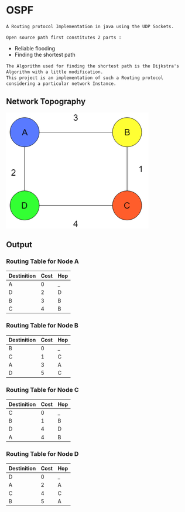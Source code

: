 # OSPF
```
A Routing protocol Implementation in java using the UDP Sockets.
```
```
Open source path first constitutes 2 parts :
```
 * Reliable flooding 
 * Finding the shortest path 
 ```
The Algorithm used for finding the shortest path is the Dijkstra's Algorithm with a little modification.
This project is an implementation of such a Routing protocol considering a particular network Instance.
```
## Network Topography
![Alt text](nw.png?raw=true "Screen-Shot")

## Output

### Routing Table for Node A

 Destinition     |      Cost            |        Hop
---------------- |  ------------------- |     ---------
A                |          0           |          _
D                |          2           |          D
B                |          3           |          B
C                |          4           |          B


### Routing Table for Node B

 Destinition     |      Cost            |        Hop
---------------- |  ------------------- |     ---------
B                |          0           |          _
C                |          1           |          C
A                |          3           |          A
D                |          5           |          C

### Routing Table for Node C

 Destinition     |      Cost            |        Hop
---------------- |  ------------------- |     ---------
C                |          0           |          _
B                |          1           |          B
D                |          4           |          D
A                |          4           |          B

### Routing Table for Node D

 Destinition     |      Cost            |        Hop
---------------- |  ------------------- |     ---------
D                |          0           |          _
A                |          2           |          A
C                |          4           |          C
B                |          5           |          A



